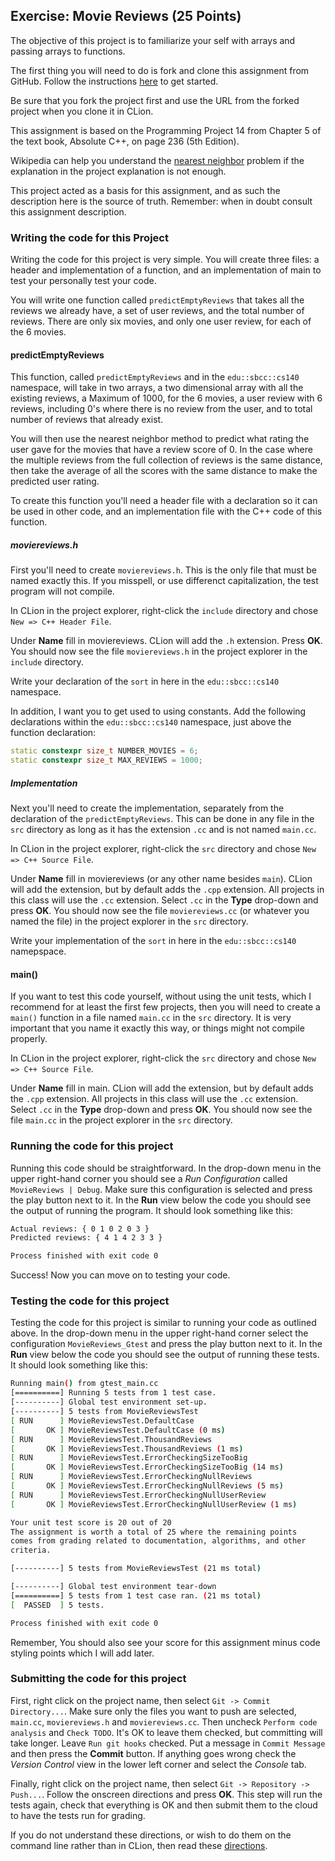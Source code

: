 ## Exercise: Movie Reviews (25 Points)

The objective of this project is to familiarize your self with arrays and passing arrays to functions.

The first thing you will need to do is fork and clone this assignment
from GitHub. Follow the instructions 
[here](https://github.com/sbcc-cs140-fall2018/Course-Information/wiki)
to get started. 

Be sure that you fork the project first and use the URL from
the forked project when you clone it in CLion.

This assignment is based on the Programming Project 14 from Chapter 5 of the text book, Absolute C++, on page 236 (5th Edition). 

Wikipedia can help you understand the [nearest neighbor](https://en.wikipedia.org/wiki/Nearest_neighbor_search) problem if the 
explanation in the project explanation is not enough.

This project acted as a basis for this assignment, and as such the description here is the source of truth. Remember: when in doubt consult this assignment description.

### Writing the code for this Project

Writing the code for this project is very simple. You will create three files: a header and implementation of a function, and an implementation of main to test your personally test your code.

You will write one function called `predictEmptyReviews` that takes all the reviews we already have,
a set of user reviews, and the total number of reviews. There are only six movies, and only one user review, for each of the 6 movies.

#### predictEmptyReviews

This function, called `predictEmptyReviews` and in the `edu::sbcc::cs140` namespace, will take in two arrays, a two dimensional array with all the existing reviews, a Maximum of 1000, for the 6 movies, a user review with 6 reviews, including 0's where there is no review from the user, and to total number of reviews that already exist.

You will then use the nearest neighbor method to predict what rating the user gave for the movies that have a review score of 0. In the case where the multiple reviews from the full collection of reviews is the same distance, then take the average of all the scores with the same distance to make the predicted user rating.

To create this function you'll need a header file with a declaration so it can be used in other code, and an implementation file with the C++ code of this function.

##### moviereviews.h

First you'll need to create `moviereviews.h`. This is the only file that must be named exactly this. If you misspell, or use differenct capitalization, the test program will not compile.

In CLion in the project explorer, right-click the `include` directory
and chose `New => C++ Header File`. 

Under **Name** fill in
moviereviews. CLion will add the `.h` extension. Press **OK**. You should now see the file `moviereviews.h` in
the project explorer in the `include` directory.

Write your declaration of the `sort` in here in the `edu::sbcc::cs140` namespace.

In addition, I want you to get used to using constants. Add the following declarations within the `edu::sbcc::cs140` namespace, just above the function declaration: 
```cpp
static constexpr size_t NUMBER_MOVIES = 6;
static constexpr size_t MAX_REVIEWS = 1000;
```

##### Implementation

Next you'll need to create the implementation, separately from the declaration of the `predictEmptyReviews`. This can be done in any file in the `src` directory as long as it has the extension `.cc` and is not named `main.cc`. 

In CLion in the project explorer, right-click the `src` directory
and chose `New => C++ Source File`. 

Under **Name** fill in
moviereviews (or any other name besides `main`). CLion will add the extension, but by default 
adds the `.cpp` extension. All projects in this class will
use the `.cc` extension. Select `.cc` in the **Type** drop-down
and press **OK**. You should now see the file `moviereviews.cc` (or whatever you named the file) in
the project explorer in the `src` directory.

Write your implementation of the `sort` in here in the `edu::sbcc::cs140` namepspace.

#### main()

If you want to test this code yourself, without using the unit tests, which I recommend for at least the first few projects, then you will need to create a `main()` function in a file named `main.cc` in the `src` directory. It is very important that you name it exactly this way, or things might not compile properly.

In CLion in the project explorer, right-click the `src` directory
and chose `New => C++ Source File`. 

Under **Name** fill in
main. CLion will add the extension, but by default 
adds the `.cpp` extension. All projects in this class will
use the `.cc` extension. Select `.cc` in the **Type** drop-down
and press **OK**. You should now see the file `main.cc` in
the project explorer in the `src` directory.

### Running the code for this project

Running this code should be straightforward. In the drop-down 
menu in the upper right-hand corner you should see a *Run
Configuration* called `MovieReviews | Debug`. Make sure this 
configuration is selected and press the play button next to it.
In the **Run** view below the code you should see the output 
of running the program. It should look something like this:

```bash
Actual reviews: { 0 1 0 2 0 3 }
Predicted reviews: { 4 1 4 2 3 3 }

Process finished with exit code 0
```
Success! Now you can move on to testing your code.

### Testing the code for this project

Testing the code for this project is similar to running your code
as outlined above. In the drop-down menu in the upper right-hand
corner select the configuration `MovieReviews_Gtest` and press the 
play button next to it. In the **Run** view below the code you should
see the output of running these tests. It should look something
like this:

```bash
Running main() from gtest_main.cc
[==========] Running 5 tests from 1 test case.
[----------] Global test environment set-up.
[----------] 5 tests from MovieReviewsTest
[ RUN      ] MovieReviewsTest.DefaultCase
[       OK ] MovieReviewsTest.DefaultCase (0 ms)
[ RUN      ] MovieReviewsTest.ThousandReviews
[       OK ] MovieReviewsTest.ThousandReviews (1 ms)
[ RUN      ] MovieReviewsTest.ErrorCheckingSizeTooBig
[       OK ] MovieReviewsTest.ErrorCheckingSizeTooBig (14 ms)
[ RUN      ] MovieReviewsTest.ErrorCheckingNullReviews
[       OK ] MovieReviewsTest.ErrorCheckingNullReviews (5 ms)
[ RUN      ] MovieReviewsTest.ErrorCheckingNullUserReview
[       OK ] MovieReviewsTest.ErrorCheckingNullUserReview (1 ms)

Your unit test score is 20 out of 20
The assignment is worth a total of 25 where the remaining points
comes from grading related to documentation, algorithms, and other
criteria.

[----------] 5 tests from MovieReviewsTest (21 ms total)

[----------] Global test environment tear-down
[==========] 5 tests from 1 test case ran. (21 ms total)
[  PASSED  ] 5 tests.

Process finished with exit code 0
```

Remember, You should also see your score for this
assignment minus code styling points which I will add later.

### Submitting the code for this project

First, right click on the project name, then select `Git -> Commit Directory...`. 
Make sure only the files you want to push are selected, `main.cc`, `moviereviews.h` and `moviereviews.cc`.
Then uncheck `Perform code analysis` and `Check TODO`. It's OK to leave them checked,
but committing will take longer. Leave `Run git hooks` checked. Put a message in `Commit Message`
and then press the **Commit** button. If anything goes wrong check the _Version Control_ view
in the lower left corner and select the _Console_ tab.
 
Finally, right click on the project name,
then select `Git -> Repository -> Push...`. Follow the onscreen directions
and press **OK**. This step will run the tests again, check that everything is OK
and then submit them to the cloud to have the tests run for grading.

If you do not understand these directions, or wish to do them on the command
line rather than in CLion, then read these [directions](https://github.com/sbcc-cs140-fall2018/Course-Information/wiki/How-to-Turn-In-Every-Project).
